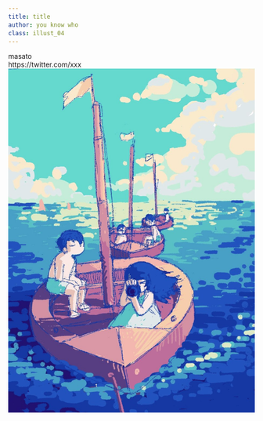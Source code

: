 ```yaml
---
title: title
author: you know who
class: illust_04
---
```


<div class="page-header">
<div class="illust-author">masato</div>
<div class="social">https://twitter.com/xxx</div>
</div>
<div class="illust-image-page-left">
<img src="image/illust-masato.jpg" />
</div>
<!-- <div class='illust-message'>xxx</div> -->
